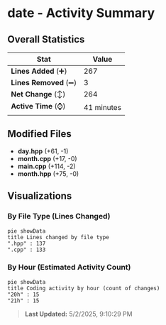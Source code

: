 # date - Activity Summary 

## Overall Statistics

| Stat                   | Value                                                             |
| ---------------------- | ----------------------------------------------------------------- |
| **Lines Added** (➕)   | 267                                          |
| **Lines Removed** (➖) | 3                                        |
| **Net Change** (↕)    | 264                |
| **Active Time** (⌚)   | 41 minutes |


## Modified Files
- **day.hpp** (+61, -1)
- **month.cpp** (+17, -0)
- **main.cpp** (+114, -2)
- **month.hpp** (+75, -0)

## Visualizations

### By File Type (Lines Changed)

```mermaid
pie showData
title Lines changed by file type
".hpp" : 137
".cpp" : 133
```

### By Hour (Estimated Activity Count)

```mermaid
pie showData
title Coding activity by hour (count of changes)
"20h" : 15
"21h" : 15
```


> **Last Updated:** 5/2/2025, 9:10:29 PM